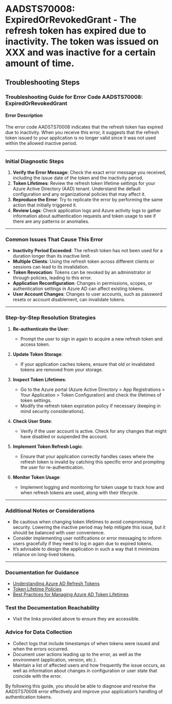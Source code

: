 # AADSTS70008: ExpiredOrRevokedGrant - The refresh token has expired due to inactivity. The token was issued on XXX and was inactive for a certain amount of time.


## Troubleshooting Steps
### Troubleshooting Guide for Error Code AADSTS70008: ExpiredOrRevokedGrant

#### Error Description
The error code AADSTS70008 indicates that the refresh token has expired due to inactivity. When you receive this error, it suggests that the refresh token issued to your application is no longer valid since it was not used within the allowed inactive period.

---

### Initial Diagnostic Steps
1. **Verify the Error Message**: Check the exact error message you received, including the issue date of the token and the inactivity period.
2. **Token Lifetimes**: Review the refresh token lifetime settings for your Azure Active Directory (AAD) tenant. Understand the default configuration and any organizational policies that may affect it.
3. **Reproduce the Error**: Try to replicate the error by performing the same action that initially triggered it.
4. **Review Logs**: Check application logs and Azure activity logs to gather information about authentication requests and token usage to see if there are any patterns or anomalies.

---

### Common Issues That Cause This Error
- **Inactivity Period Exceeded**: The refresh token has not been used for a duration longer than its inactive limit.
- **Multiple Clients**: Using the refresh token across different clients or sessions can lead to its invalidation.
- **Token Revocation**: Tokens can be revoked by an administrator or through policies, leading to this error.
- **Application Reconfiguration**: Changes in permissions, scopes, or authentication settings in Azure AD can affect existing tokens.
- **User Account Changes**: Changes to user accounts, such as password resets or account disablement, can invalidate tokens.

---

### Step-by-Step Resolution Strategies
1. **Re-authenticate the User**:
   - Prompt the user to sign in again to acquire a new refresh token and access token.

2. **Update Token Storage**:
   - If your application caches tokens, ensure that old or invalidated tokens are removed from your storage.
   
3. **Inspect Token Lifetimes**:
   - Go to the Azure portal (Azure Active Directory > App Registrations > Your Application > Token Configuration) and check the lifetimes of token settings.
   - Modify the refresh token expiration policy if necessary (keeping in mind security considerations).

4. **Check User State**:
   - Verify if the user account is active. Check for any changes that might have disabled or suspended the account.

5. **Implement Token Refresh Logic**:
   - Ensure that your application correctly handles cases where the refresh token is invalid by catching this specific error and prompting the user for re-authentication.

6. **Monitor Token Usage**:
   - Implement logging and monitoring for token usage to track how and when refresh tokens are used, along with their lifecycle.

---

### Additional Notes or Considerations
- Be cautious when changing token lifetimes to avoid compromising security. Lowering the inactive period may help mitigate this issue, but it should be balanced with user convenience.
- Consider implementing user notifications or error messaging to inform users gracefully if they need to log in again due to expired tokens.
- It’s advisable to design the application in such a way that it minimizes reliance on long-lived tokens.

---

### Documentation for Guidance
- [Understanding Azure AD Refresh Tokens](https://docs.microsoft.com/en-us/azure/active-directory/develop/v2-authentication-scenarios#refresh-tokens)
- [Token Lifetime Policies](https://docs.microsoft.com/en-us/azure/active-directory/develop/active-directory-configuration-token-lifetimes)
- [Best Practices for Managing Azure AD Token Lifetimes](https://docs.microsoft.com/en-us/azure/active-directory/develop/active-directory-configuration-token-lifetime-best-practices)

### Test the Documentation Reachability
- Visit the links provided above to ensure they are accessible.

### Advice for Data Collection
- Collect logs that include timestamps of when tokens were issued and when the errors occurred.
- Document user actions leading up to the error, as well as the environment (application, version, etc.).
- Maintain a list of affected users and how frequently the issue occurs, as well as information about changes in configuration or user state that coincide with the error.

By following this guide, you should be able to diagnose and resolve the AADSTS70008 error effectively and improve your application’s handling of authentication tokens.